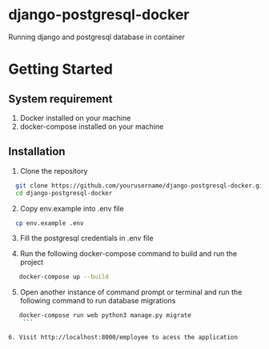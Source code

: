 # django-postgresql-docker
Running django and postgresql database in container

# Getting Started

## System requirement
1. Docker installed on your machine
2. docker-compose installed on your machine

## Installation
1. Clone the repository

 ```bash
   git clone https://github.com/yourusername/django-postgresql-docker.git
   cd django-postgresql-docker
   ```
2. Copy env.example into .env file

 ```bash
   cp env.example .env
   ```
   

3. Fill the postgresql credentials in .env file

4. Run the following docker-compose command to build and run the project

```bash
   docker-compose up --build 
   ```
5. Open another instance of command prompt or terminal and run the following 
command to run database migrations  

```bash
   docker-compose run web python3 manage.py migrate  
    ```  

6. Visit http://localhost:8000/employee to acess the application   
